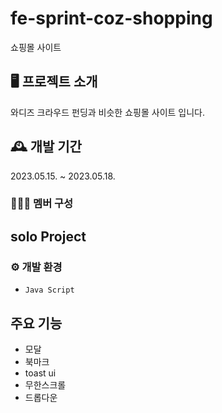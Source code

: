 # fe-sprint-coz-shopping
쇼핑몰 사이트


## 🖥️ 프로젝트 소개
와디즈 크라우드 펀딩과 비슷한 쇼핑몰 사이트 입니다.


## 🕰️ 개발 기간
2023.05.15. ~ 2023.05.18.


### 👩🏻‍💻 멤버 구성
solo Project
---

### ⚙️ 개발 환경
-  `Java Script`



## 주요 기능
- 모달
- 북마크
- toast ui
- 무한스크롤
- 드롭다운
